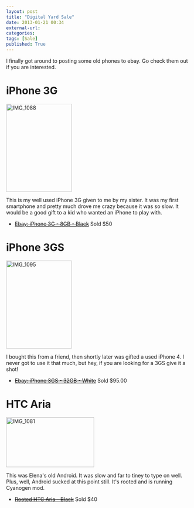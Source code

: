 ```yaml
---
layout: post
title: "Digital Yard Sale"
date: 2013-01-21 00:34
external-url: 
categories: 
tags: [Sale]
published: True
---
```

I finally got around to posting some old phones to ebay.  Go check them out if you are interested.

# iPhone 3G

<a href="http://www.flickr.com/photos/bretc/8400521241/" title="IMG_1088 by bretolious, on Flickr"><img src="http://farm9.staticflickr.com/8499/8400521241_d8f8a50a84_m.jpg" width="179" height="240" alt="IMG_1088" class="img-polaroid"></a>

This is my well used iPhone 3G given to me by my sister.  It was my first smartphone and pretty much drove me crazy because it was so slow.  It would be a good gift to a kid who wanted an iPhone to play with.

-	~~[Ebay: iPhone 3G - 8GB - Black](http://www.ebay.com/itm/290848640585?ssPageName=STRK:MESELX:IT&_trksid=p3984.m1555.l2649)~~ Sold $50

# iPhone 3GS

<a href="http://www.flickr.com/photos/bretc/8400509855/" title="IMG_1095 by bretolious, on Flickr"><img src="http://farm9.staticflickr.com/8474/8400509855_ac78bf04b5_m.jpg" width="179" height="240" alt="IMG_1095" class="img-polaroid"></a>

I bought this from a friend, then shortly later was gifted a used iPhone 4.  I never got to use it that much, but hey, if you are looking for a 3GS give it a shot!

-	~~[Ebay: iPhone 3GS - 32GB - White](http://www.ebay.com/itm/290848645164?ssPageName=STRK:MESELX:IT&_trksid=p3984.m1555.l2649)~~ Sold $95.00

# HTC Aria

<a href="http://www.flickr.com/photos/bretc/8401610390/" title="IMG_1081 by bretolious, on Flickr"><img src="http://farm9.staticflickr.com/8194/8401610390_e40c7309cd_m.jpg" width="240" height="136" alt="IMG_1081" class="img-polaroid"></a>

This was Elena's old Android.  It was slow and far to tiney to type on well.  Plus, well, Android sucked at this point still.  It's rooted and is running Cyanogen mod.

-	~~[Rooted HTC Aria - Black](http://www.ebay.com/itm/290848648534?ssPageName=STRK:MESELX:IT&_trksid=p3984.m1555.l2649)~~ Sold $40
